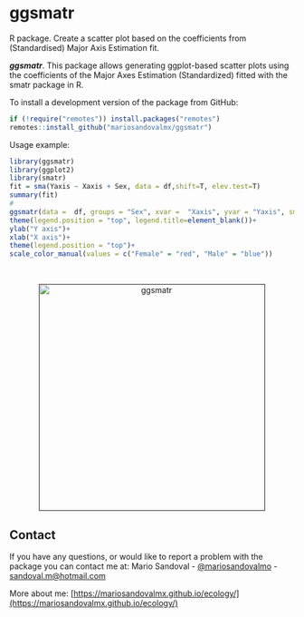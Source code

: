 # ggsmatr
R package. Create a scatter plot based on the coefficients from (Standardised) Major Axis Estimation fit.

***ggsmatr***. This package allows generating ggplot-based scatter plots using the coefficients of the Major Axes Estimation (Standardized) fitted with the smatr package in R.

To install a development version of the package from GitHub:

<!-- ## Install package -->

<!-- To install a released version of the package from *CRAN*: -->

<!-- ```{r, eval=FALSE} -->

<!-- install.packages("tlamatini") -->

<!-- ``` -->



``` r
if (!require("remotes")) install.packages("remotes")
remotes::install_github("mariosandovalmx/ggsmatr")
```

<!-- *** -->
Usage example:
``` r
library(ggsmatr)
library(ggplot2)
library(smatr)
fit = sma(Yaxis ~ Xaxis + Sex, data = df,shift=T, elev.test=T)
summary(fit)
#
ggsmatr(data =  df, groups = "Sex", xvar =  "Xaxis", yvar = "Yaxis", sma.fit =  fit) + 
theme(legend.position = "top", legend.title=element_blank())+ 
ylab("Y axis")+ 
xlab("X axis")+ 
theme(legend.position = "top")+
scale_color_manual(values = c("Female" = "red", "Male" = "blue"))
```
<br />
<p align="center">
  <a href="">
    <img src="https://github.com/mariosandovalmx/ecology/blob/main/images/ggsmatr.jpeg?raw=true" alt="ggsmatr" width="400" height="400">
  </a>
</p>



<!-- CONTACT -->
## Contact

If you have any questions, or would like to report a problem with the package you can contact me at:
Mario Sandoval - [@mariosandovalmo](https://twitter.com/mariosandovalmo) - sandoval.m@hotmail.com

More about me: [https://mariosandovalmx.github.io/ecology/](https://mariosandovalmx.github.io/ecology/)
